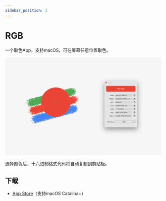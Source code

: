 ```yaml
---
sidebar_position: 3
---
```


# RGB

一个取色App，支持macOS，可在屏幕任意位置取色。

![RGB-App-Store](./img/rgb.png)

选择颜色后，十六进制格式代码将自动复制到剪贴板。

## 下载

* <a href="https://apps.apple.com/app/id1625565060">App Store</a>（支持macOS Catalina+）

